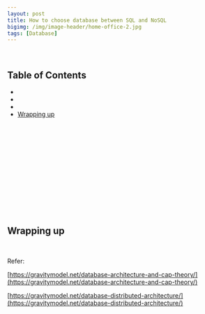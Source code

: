 ```yaml
---
layout: post
title: How to choose database between SQL and NoSQL
bigimg: /img/image-header/home-office-2.jpg
tags: [Database]
---
```



<br>

## Table of Contents
- []()
- []()
- []()
- [Wrapping up](#wrapping-up)

<br>

## 






<br>

## 






<br>

## 






<br>

## 






<br>

## Wrapping up






<br>

Refer:

[https://gravitymodel.net/database-architecture-and-cap-theory/](https://gravitymodel.net/database-architecture-and-cap-theory/)

[https://gravitymodel.net/database-distributed-architecture/](https://gravitymodel.net/database-distributed-architecture/)